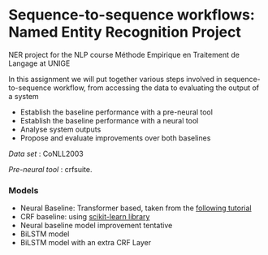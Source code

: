 # Sequence-to-sequence workflows: Named Entity Recognition Project

NER project for the NLP course Méthode Empirique en Traitement de Langage at UNIGE

In this assignment we will put together various steps involved in sequence-to-sequence workflow, from accessing the data to evaluating the output of a system

- Establish the baseline performance with a pre-neural tool
- Establish the baseline performance with a neural tool
- Analyse system outputs
- Propose and evaluate improvements over both baselines

_*Data set*_ : CoNLL2003 

_Pre-neural tool_ : crfsuite.


### Models

- Neural Baseline: Transformer based, taken from the [following tutorial](https://keras.io/examples/nlp/ner_transformers/)
- CRF baseline: using [scikit-learn library](https://sklearn-crfsuite.readthedocs.io/en/latest/tutorial.html#let-s-use-conll-2002-data-to-build-a-ner-system)
- Neural baseline model improvement tentative
- BiLSTM model
- BiLSTM model with an extra CRF Layer
